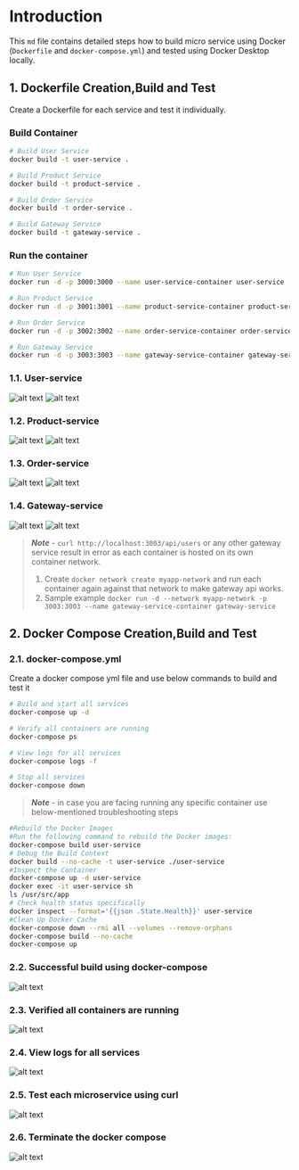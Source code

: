# Introduction 

This ```md``` file contains detailed steps how to build micro service using Docker (```Dockerfile``` and ```docker-compose.yml```) and tested using Docker Desktop locally.

## 1. Dockerfile Creation,Build and Test 
Create a Dockerfile for each service and test it individually.

### Build Container 
```bash
# Build User Service
docker build -t user-service .

# Build Product Service
docker build -t product-service .

# Build Order Service
docker build -t order-service .

# Build Gateway Service
docker build -t gateway-service .
```

### Run the container 
```bash
# Run User Service
docker run -d -p 3000:3000 --name user-service-container user-service

# Run Product Service
docker run -d -p 3001:3001 --name product-service-container product-service

# Run Order Service
docker run -d -p 3002:3002 --name order-service-container order-service

# Run Gateway Service
docker run -d -p 3003:3003 --name gateway-service-container gateway-service
```

### 1.1. User-service 
![alt text](images/image.png)
![alt text](images/image-1.png)

### 1.2. Product-service

![alt text](images/0_docker_product_build.png)
![alt text](images/0_docker_product_tst.png)

### 1.3. Order-service
![alt text](images/1_docker_order_build.png)
![alt text](images/1_docker_order_test.png)

### 1.4. Gateway-service
![alt text](images/2_docker_gateway_build.png)
![alt text](images/2_docker_gateway_test.png)

> ***Note*** - ```curl http://localhost:3003/api/users``` or any other gateway service result in error as each container is hosted on its own container network. 
>1. Create ```docker network create myapp-network``` and run each container again against that network to make gateway api works. 
>2. Sample example ```docker run -d --network myapp-network -p 3003:3003 --name gateway-service-container gateway-service```

## 2.  Docker Compose Creation,Build and Test 

### 2.1. docker-compose.yml 
Create a docker compose yml file and use below commands to build and test it 

```bash
# Build and start all services
docker-compose up -d

# Verify all containers are running
docker-compose ps

# View logs for all services
docker-compose logs -f

# Stop all services
docker-compose down
```

> ***Note*** - in case you are facing running any specific container use below-mentioned troubleshooting steps 
```bash
#Rebuild the Docker Images
#Run the following command to rebuild the Docker images:
docker-compose build user-service
# Debug the Build Context
docker build --no-cache -t user-service ./user-service
#Inspect the Container
docker-compose up -d user-service
docker exec -it user-service sh
ls /usr/src/app
# Check health status specifically
docker inspect --format='{{json .State.Health}}' user-service
#Clean Up Docker Cache
docker-compose down --rmi all --volumes --remove-orphans 
docker-compose build --no-cache
docker-compose up
```
### 2.2. Successful build using docker-compose
![alt text](images/3_docker_compose_build.png)
### 2.3. Verified all containers are running 
![alt text](images/3_docker_compose_check_ps.png)
### 2.4. View logs for all services
![alt text](images/3_docker_compose_logs.png)
### 2.5. Test each microservice using curl 
![alt text](images/3_nodejs_apptest_usingcurl.png)
### 2.6. Terminate the docker compose
![alt text](images/3_docker_compose_down.png)